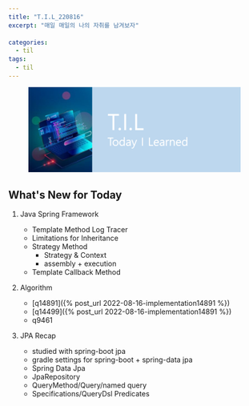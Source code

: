 ```yaml
---
title: "T.I.L_220816"
excerpt: "매일 매일의 나의 자취를 남겨보자"

categories:
  - til
tags:
  - til
---
```

<figure>
    <img src="/assets/images/til_image.png">
</figure>

## What's New for Today   
1. Java Spring Framework
    - Template Method Log Tracer
    - Limitations for Inheritance
    - Strategy Method
        - Strategy & Context
        - assembly + execution
    - Template Callback Method

2. Algorithm
    - [q14891]({% post_url 2022-08-16-implementation14891 %})
    - [q14499]({% post_url 2022-08-16-implementation14891 %})
    - q9461

3. JPA Recap 
    - studied with spring-boot jpa
    - gradle settings for spring-boot + spring-data jpa
    - Spring Data Jpa
    - JpaRepository
    - QueryMethod/Query/named query
    - Specifications/QueryDsl Predicates


  




